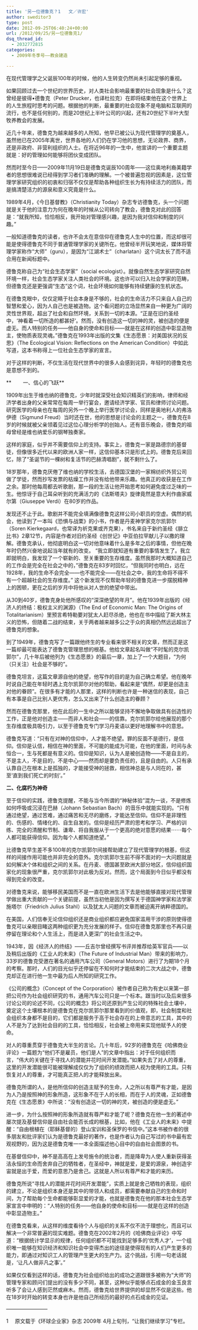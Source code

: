 ```yaml
---
title: '另一位德鲁克？1   文／许宏'
author: sweditor3
type: post
date: 2012-09-25T06:40:24+00:00
url: /2012/09/25/另一位德鲁克1/
dsq_thread_id:
  - 2032772815
categories:
  - 2009年冬季号——教会建造

---
```

在现代管理学之父诞辰100年的时候，他的人生转变仍然尚未引起足够的重视。
  
如果回顾过去一个世纪的世界历史，对人类社会影响最重要的社会现象是什么？这曾经是彼得•德鲁克（Peter Drucker，也译杜拉克）在即将结束他在这个世界上的人生旅程时思考的问题。根据他的判断，最重要的社会现象不是电脑和互联网的流行，也不是任何别的，而是20世纪上半叶公司的兴起，还有20世纪下半叶大型牧养教会的发展。
  
近几十年来，德鲁克为越来越多的人所知，他早已被公认为现代管理学的奠基人，虽然他已在2005年离世，世界各地的人们仍在学习他的思想，无论政界、商界，还是非政府、非营利组织的人士。在将近96年的一生中，他宣讲的一个重要主题就是：好的管理如何能够将团伙变成团队。
  
然而时至今日——2009年11月19日是德鲁克诞辰100周年——这位奥地利裔美籍学者的思想很难说已经得到学习者们准确的理解。一个被普遍忽视的因素是，这位管理学家研究组织的初衷和归宿不仅仅是帮助各种组织生长为有持续活力的团队，而是搞清楚活力的源泉和意义究竟是什么。
  
1989年4月，《今日基督教》（Christianity Today）杂志专访德鲁克，头一个问题就是关于他的注意力为何在晚年的时候从公司转向了教会，德鲁克对此的回答是：“就我所知，恰恰相反，我开始对管理感兴趣，是因为我对信仰和制度的兴趣。”
  
一般知道德鲁克的读者，也许不会太在意信仰在德鲁克人生中的位置，而这却很可能是使得德鲁克不同于普通管理学家的关键所在。他曾经半开玩笑地说，媒体将管理学家称作“大师”（guru），是因为“江湖术士”（charlatan）这个词太长了而不适合用在新闻标题中。
  
德鲁克称自己为“社会生态学家”（social ecologist）。就像自然生态学家研究自然环境一样，社会生态学家关注人类社会的环境。这也许可以归入社会学家的范畴，但德鲁克还是更强调“生态”这个词，社会环境如何能够有持续健康的生机状态。
  
在德鲁克眼中，仅仅定睛于社会本身是不够的，社会的生命活力不只来自人自己的智慧和爱心，因为人自己也是被造物。这个看问题的立场显然来自一种更为广阔的灵性世界观，超出了社会和自然环境，关系到一切的本源。“正是在旧约圣经中，‘神看着一切所造的都甚好’。然而，没有创造这一切的神的灵，被创造的便是虚无。而人特别的任务——他自身的使命和目标——就是在这样的创造中彰显造物主，使物质表现灵魂。”德鲁克在1993年出版的文集《生态愿景：对美国状况的反思》（The Ecological Vision: Reflections on the American Condition）中如此写道，这本书称得上一位社会生态学家的宣言。
  
对于这样的判断，不仅生活在现代世界中的很多人会感到诧异，年轻时的德鲁克也是意想不到的。

**        一、信心的飞跃**

1909年出生于维也纳的德鲁克，少年时就深受社会知识精英们的影响，律师和经济学者出身的父亲常常在每周一举行宴会，邀请经济学家、官员和律师讨论问题。研究医学的母亲也在每周的另外一个晚上举行医学讨论会，同样是奥地利人的弗洛伊德（Sigmund Freud）当时还在世，他的思想是讨论会的主题之一，德鲁克在8岁的时候就被父亲领着见过这位心理分析学的创始人。还有音乐晚会，德鲁克的祖母曾经是维也纳爱乐的钢琴独奏家。
  
这样的家庭，似乎并不需要信仰上的支持。事实上，德鲁克一家是路德宗的基督徒，但像很多近代以来的欧洲人家一样，这信仰基本只是形式上的。德鲁克后来回忆，除了“圣诞节的一棵树和复活节的巴赫清唱剧”，就不剩什么了。
  
18岁那年，德鲁克厌倦了维也纳的学校生活，去德国汉堡的一家棉纺织外贸公司做了学徒，然而抄写发票的枯燥工作并没有给他带来乐趣。他真正的收获是在工作之余。那时他每周都去听歌剧，那一段的生活让他开始思考如何避免度过乏味的一生。他惊讶于自己耳朵听到的充满活力的《法斯塔夫》旋律竟然是意大利作曲家威尔第（Giuseppe Verdi）在80岁的作品。
  
发现还不止于此。歌剧并不能完全填满像德鲁克这样公司小职员的空虚。偶然的机会，他读到了一本叫《恐惧与战栗》的小书，作者是丹麦神学家克尔凯郭尔（Soren Kierkegaard，也常译为祈克果或齐克果），书名来自于新约圣经《腓立比书》2章12节，内容是作者对旧约圣经《创世记》中亚伯拉罕献儿子以撒的理解。德鲁克承认，他彻底明白这一切对他意味着什么是多年之后的事情，但他在晚年时仍然兴奋地说起当年就有的改变。 “我立即就知道有重要的事情发生了。我立即就明白，我发现了一个崭新的、至关重要的生存维度。虽然我那时大概知道自己的工作会是完全在社会之中的，”德鲁克在83岁时回忆，“但我同时也明白，远在1928年，我的生命不会完全——也不能完全——在社会之中，我的生命将不得不有一个超越社会的生存维度。” 这个新发现不仅帮助年轻的德鲁克进一步摆脱精神上的困顿，更在之后的岁月中将他从对人世的绝望中带出。
  
从30到40岁，德鲁克身处他所感叹的“深深绝望的年月”。他在1939年出版的《经济人的终结：极权主义的渊源》（The End of Economic Man: The Origins of Totalitarianism）里预言希特勒要对犹太人赶尽杀绝，他也在书中描绘了斯大林主义的恐怖，但随着二战的结束，关于两者越来越多公之于众的真相仍然远远超出了德鲁克的想象。
  
到了1949年，德鲁克写了一篇跟他终生的专业看来很不相关的文章，然而正是这一篇却最可能表达了德鲁克管理思想的根基。他给文章起名叫做“不时髦的克尔凯郭尔”，几十年后被他列为《生态愿景》的最后一章，加上了一个大题目，“为何（只关注）社会是不够的”。
  
德鲁克坦言，这篇文章源自他的绝望，他写作的目的是为自己确立希望。他在晚年时说自己能在年轻时遇上克尔凯郭尔对他的帮助，看起来是“偶然，却更是创造主对他的眷顾”。在很多有才能的人那里，这样的判断也许是一种迷信的表现，自己有本事是自己比别人更优秀，怎么又出来了什么创造主的眷顾？
  
然而在德鲁克那里，他在此后的一生中之所以能够坚持不懈地争取做具有创造性的工作，正是他对创造主——而非人和社会——的信靠。克尔凯郭尔给他展现的那个生存维度极具吸引力，以至于德鲁克专门学习丹麦语以更好地理解书中的意思。
  
德鲁克写道：“只有在对神的信仰中，人才能不绝望。罪的反面不是德行，是信仰。信仰是认信，相信在神的里面，不可能的能成为可能，在他的里面，时间与永恒合一，生与死都是有意义的。信仰是知识，认为人是被创造物——不是自主的，不是主人，不是目的，不是中心——然而却是要负责任的，且是自由的。人只有承认靠自己在根本上是孤独的，才能接受神的拯救，相信神总是与人同在的，甚至‘直到我们死亡的时刻’。”

**二、化腐朽为神奇**

至于信仰的实践，德鲁克提醒，不能与当今所谓的“神秘体验”混为一谈，不是修炼如何呼吸或沉浸在巴赫（Johann Sebastian Bach）的音乐中就能实现的。“只有通过绝望，通过苦难，通过痛苦和无尽的磨练，才能达至信仰。信仰不是非理性的、伤感的、情绪化的、自生自发的。信仰是经历严肃的思考和学习、严格的训练、完全的清醒和节制、谦卑、将自我服从于一个更高的绝对意愿的结果⋯⋯每个人都可能获得信仰。因为每个人都知道绝望。”
  
比德鲁克早生差不多100年的克尔凯郭尔间接帮助建立了现代管理学的根基，但这样的间接作用可能也并非完全的意外。克尔凯郭尔生前不得不面对的一大问题就是如何解决个体和组织之间的关系。在丹麦、德国甚至欧洲大部分地区，信仰组织国家化的现象很严重，克尔凯郭尔对此极为反对。然而，这个局面到今日似乎都没有得到完全的改变。
  
对德鲁克来说，能够移民美国而不是一直在欧洲生活下去是他能够直接对现代管理学做出重大贡献的一个关键前提，虽然当初他是因为撰写关于德国神学家和法学家施塔尔（Friedrich Julius Stahl）以及犹太人问题的文章而被迫离开纳粹德国的。
  
在美国，人们信奉无论信仰组织还是商业组织都应避免国家滥用干涉的原则使得德鲁克可以亲眼目睹这两种组织更为充分发展的样子。信仰在德鲁克那里也不再只是停留在理论和个人生活上，而是进入更深广的社会生活之中。
  
1943年，因《经济人的终结》——丘吉尔曾经撰写书评并推荐给英军官兵——以及稍后出版的《工业人的未来》（The Future of Industrial Man）带来的影响力，33岁的德鲁克受邀在著名的通用汽车公司（General Motors）进行了为期18个月的考察。那时，人们的目光似乎还停留在不知何时才能结束的二次大战之中，德鲁克却正在进行他一生中最为后人所知的研究工作。
  
《公司的概念》（Concept of the Corporation）被作者自己称为有史以来第一部把公司作为社会组织研究的书，通用汽车公司只是一个标本。跟当时以及后来很多讨论公司的论述不同，《公司的概念》将公司还原到产生公司的特殊社会土壤中，奠定这个土壤根本的是德鲁克在克尔凯郭尔那里看到的价值观，即，社会制度和社会组织本身都不是目的，它们都是服务于高于社会存在的上帝意志的工具，其中的人不是为了达到社会目的的工具，恰恰相反，社会被上帝用来实现他赋予人的使命。
  
对人的尊重贯穿于德鲁克大半生的言论。几十年后，92岁的德鲁克在《哈佛商业评论》一篇题为“他们不是雇员，他们是人”的文章中指出：对于任何组织而言，“伟大的关键在于寻找人的潜能并花时间开发潜能。”如果失去了对人的尊重，这里的开发潜能很可能被理解成仅仅为了组织的绩效而把人视为使用的工具。只有恢复对人的尊重，才可能真正把人的才能释放出来。
  
德鲁克所谓的人，是他所信仰的创造主赋予的生命，人之所以有尊严有才能，是因为人乃是按照神的形象所造，这形象不在于人的长相，而在于人的灵魂，正如德鲁克在《生态愿景》中所说：“没有创造这一切的神的灵，被创造的便是虚无。”
  
进一步，为什么按照神的形象所造就有尊严和才能了呢？德鲁克在他一生的著述中屡次提及基督信仰是自由社会能否长成的根基，比如，他在《工业人的未来》中提醒：“自由根植在（耶稣基督的）登山宝训和圣保罗的书信中。”这本书被作者的很多朋友和批评家们认为是德鲁克最好的著作，也是作者认为自己写过的书中最有宏观视野的，因为这是德鲁克唯一一本全面描述他心目中的自由社会图景的书。
  
在基督信仰中，神不是高高在上发号施令的统治者，而是降卑为人使人重新获得圣洁永恒的生命而舍弃自己的牺牲者，在圣经中，神就是爱，是爱的源泉，神创造宇宙就是出于爱，而爱的意思乃是舍己。这就是人所以有尊严和才能的来历。
  
德鲁克所说“寻找人的潜能并花时间开发潜能”，实质上就是舍己牺牲的表现，组织的建立，不论是组织本身还是其中的带领人和成员，都需要奉献自己的生命和时间，为了帮助每个生命都能够彰显爱的才能，也就是德鲁克在他的那本社会生态学家宣言中申明的：“人特别的任务——他自身的使命和目标——就是在这样的创造中彰显造物主。”
  
在德鲁克看来，从这样的维度看待个人与组织的关系不仅不流于理想化，而且可以解决一个非常普遍的现实难题。德鲁克在2002年2月的《哈佛商业评论》中写道：“根据统计学显示的规律，任何组织都不可能找到足够多的‘优秀人才’，一个组织唯一能够在知识经济和知识社会中变得杰出的途径是使得现有的人们产生更多的能力，即通过对知识工人的管理产生更大的生产力。这个挑战，引用一句老话就是，‘让凡人做非凡之事’。”
  
如果仅仅看到这样的话，德鲁克为社会组织给出的成功之道跟很多被称为“大师”的管理专家和顾问们提出的没有多少不同，甚至，这种似乎能够点石成金的金玉良言听多了会让人感到茫然或麻木。然而，德鲁克给世界提供的却显然不仅是这些。他在18岁时开始的转变本身也许是他自己所经历的最好的点石成金的见证。

————————
  
1　 原文载于《环球企业家》杂志 2009年 4月上旬刊，“让我们继续学习”专栏。